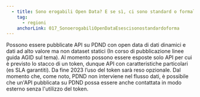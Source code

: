 ```yaml
---
  - title: Sono erogabili Open Data? E se sì, ci sono standard o formalismi da rispettare? Potrebbero sorgere problematiche di gestione dell’audience di fruizione e dei rate-limits?
    tag:
      - regioni
    anchorLink: 017_SonoerogabiliOpenDataEsescisonostandardoforma
---
```


Possono essere pubblicate API su PDND con open data di dati dinamici e dati ad alto valore ma non dataset statici (In corso di pubblicazione linee guida AGID sul tema). Al momento possono essere esposte solo API per cui è previsto lo stacco di un token, dunque API con caratteristiche particolari (es SLA garantiti). Da fine 2023 l’uso del token sarà reso opzionale. Dal momento che, come noto, PDND non interviene nel flusso dati, è possibile che un'API pubblicata su PDND possa essere anche contattata in modo esterno senza l'utilizzo del token.
